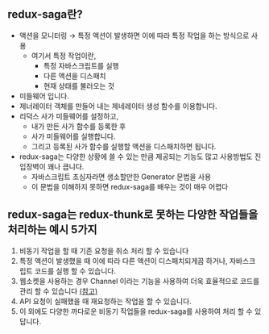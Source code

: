 ## redux-saga란?

- 액션을 모니터링 → 특정 액션이 발생하면 이에 따라 특정 작업을 하는 방식으로 사용
  - 여기서 특정 작업이란,
    - 특정 자바스크립트를 실행
    - 다른 액션을 디스패치
    - 현재 상태를 불러오는 것
- 미들웨어 입니다.
- 제너레이터 객체를 만들어 내는 제네레이터 생성 함수를 이용합니다.
- 리덕스 사가 미들웨어를 설정하고,
  - 내가 만든 사가 함수를 등록한 후
  - 사가 미들웨어를 실행합니다.
  - 그리고 등록된 사가 함수를 실행할 액션을 디스패치하면 됩니다.
- redux-saga는 다양한 상황에 쓸 수 있는 만큼 제공되는 기능도 많고 사용방법도 진입장벽이 꽤나 큽니다.
  - 자바스크립트 초심자라면 생소할만한 Generator 문법을 사용
  - 이 문법을 이해하지 못하면 redux-saga를 배우는 것이 매우 어렵다

## redux-saga는 redux-thunk로 못하는 다양한 작업들을 처리하는 예시 5가지

1. 비동기 작업을 할 때 기존 요청을 취소 처리 할 수 있습니다
2. 특정 액션이 발생했을 때 이에 따라 다른 액션이 디스패치되게끔 하거나, 자바스크립트 코드를 실행 할 수 있습니다.
3. 웹소켓을 사용하는 경우 Channel 이라는 기능을 사용하여 더욱 효율적으로 코드를 관리 할 수 있습니다 [(참고)](https://medium.com/@pierremaoui/using-websockets-with-redux-sagas-a2bf26467cab)
4. API 요청이 실패했을 때 재요청하는 작업을 할 수 있습니다.
5. 이 외에도 다양한 까다로운 비동기 작업들을 redux-saga를 사용하여 처리 할 수 있답니다.

